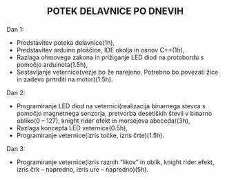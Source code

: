 ## <p style='text-align: center;'>POTEK DELAVNICE PO DNEVIH </p>

Dan 1:

* Predstavitev poteka delavnice(1h),
* Predstavitev arduino ploščice, IDE okolja in osnov C++(1h),
* Razlaga ohmovega zakona in prižiganje LED diod na protobordu s pomočjo arduinota(1.5h),
* Sestavljanje veternice(vezje bo že narejeno. Potrebno bo povezati žice in zadevo pritrditi na motor)(1.5h).

Dan 2:

* Programiranje LED diod na veternici(realizacija binarnega stevca s pomočjo magnetnega senzorja, pretvorba desetiških števil v binarno obliko(0 – 127), knight rider efekt in morsejeva abeceda)(3h),
* Razlaga koncepta LED veternice(0.5h),
* Programiranje veternice(izris točke, izris črte)(1.5h).

Dan 3:

* Programiranje veternice(izris raznih “likov” in oblik, knight rider efekt, izris črk – napredno, izris ure – napredno)(5h).
